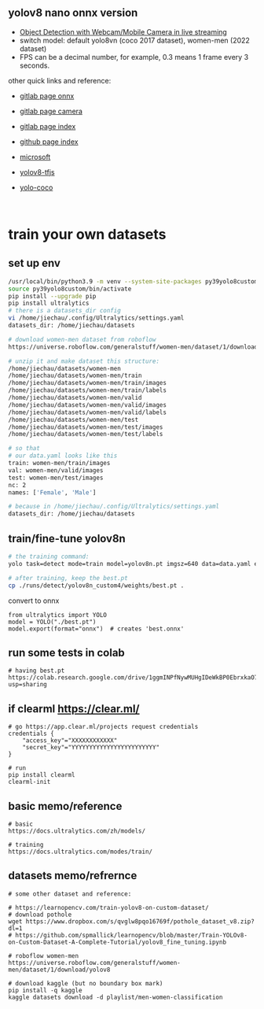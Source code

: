 
## yolov8 nano onnx version

- [Object Detection with Webcam/Mobile Camera in live streaming](https://jiechau.gitlab.io/yolo8custom/index.html)
- switch model: default yolo8vn (coco 2017 dataset), women-men (2022 dataset)
- FPS can be a decimal number, for example, 0.3 means 1 frame every 3 seconds.


other quick links and reference:<br/>

- [gitlab page onnx](https://jiechau.gitlab.io/yolo8custom/index_onnx.html)
- [gitlab page camera](https://jiechau.gitlab.io/yolo8custom/index_camera.html)
- [gitlab page index](https://jiechau.gitlab.io/yolo8custom/index.html)
- [github page index](https://jiechau.github.io/yolo8custom/index.html)

- [microsoft](https://microsoft.github.io/onnxjs-demo/#/)
- [yolov8-tfjs](https://hyuto.github.io/yolov8-tfjs/)
- [yolo-coco](https://reu2018dl.github.io/model_coco.html)

<br/>

# train your own datasets

## set up env
```bash
/usr/local/bin/python3.9 -m venv --system-site-packages py39yolo8custom
source py39yolo8custom/bin/activate
pip install --upgrade pip
pip install ultralytics
# there is a datasets_dir config
vi /home/jiechau/.config/Ultralytics/settings.yaml
datasets_dir: /home/jiechau/datasets

# download women-men dataset from roboflow
https://universe.roboflow.com/generalstuff/women-men/dataset/1/download/yolov8

# unzip it and make dataset this structure:
/home/jiechau/datasets/women-men
/home/jiechau/datasets/women-men/train
/home/jiechau/datasets/women-men/train/images
/home/jiechau/datasets/women-men/train/labels
/home/jiechau/datasets/women-men/valid
/home/jiechau/datasets/women-men/valid/images
/home/jiechau/datasets/women-men/valid/labels
/home/jiechau/datasets/women-men/test
/home/jiechau/datasets/women-men/test/images
/home/jiechau/datasets/women-men/test/labels

# so that 
# our data.yaml looks like this
train: women-men/train/images
val: women-men/valid/images
test: women-men/test/images
nc: 2
names: ['Female', 'Male']

# because in /home/jiechau/.config/Ultralytics/settings.yaml
datasets_dir: /home/jiechau/datasets
```

## train/fine-tune yolov8n
```bash
# the training command:
yolo task=detect mode=train model=yolov8n.pt imgsz=640 data=data.yaml epochs=200 batch=-1 name=yolov8n_custom

# after training, keep the best.pt
cp ./runs/detect/yolov8n_custom4/weights/best.pt .
```

convert to onnx
```
from ultralytics import YOLO
model = YOLO("./best.pt")
model.export(format="onnx")  # creates 'best.onnx'
```

## run some tests in colab
```
# having best.pt
https://colab.research.google.com/drive/1ggmINPfNywMUHgIDeWkBP0EbrxkaO7VI?usp=sharing
```


## if clearml https://clear.ml/
```
# go https://app.clear.ml/projects request credentials
credentials {
	"access_key"="XXXXXXXXXXXX"
	"secret_key"="YYYYYYYYYYYYYYYYYYYYYYYY"
}
```

```
# run
pip install clearml
clearml-init
```


## basic memo/reference

```
# basic
https://docs.ultralytics.com/zh/models/

# training
https://docs.ultralytics.com/modes/train/
```

## datasets memo/refrernce
```
# some other dataset and reference:

# https://learnopencv.com/train-yolov8-on-custom-dataset/
# download pothole
wget https://www.dropbox.com/s/qvglw8pqo16769f/pothole_dataset_v8.zip?dl=1
# https://github.com/spmallick/learnopencv/blob/master/Train-YOLOv8-on-Custom-Dataset-A-Complete-Tutorial/yolov8_fine_tuning.ipynb

# roboflow women-men
https://universe.roboflow.com/generalstuff/women-men/dataset/1/download/yolov8

# download kaggle (but no boundary box mark)
pip install -q kaggle
kaggle datasets download -d playlist/men-women-classification
```